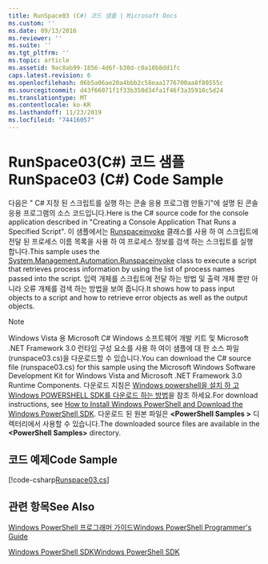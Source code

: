 ```yaml
---
title: RunSpace03 (C#) 코드 샘플 | Microsoft Docs
ms.custom: ''
ms.date: 09/13/2016
ms.reviewer: ''
ms.suite: ''
ms.tgt_pltfrm: ''
ms.topic: article
ms.assetid: 9ac8ab99-1856-4d6f-b30d-c0a18b8dd1fc
caps.latest.revision: 6
ms.openlocfilehash: 06b5a06ae20a4bbb2c58eaa1776700aa8f80555c
ms.sourcegitcommit: d43f66071f1f33b350d34fa1f46f3a35910c5d24
ms.translationtype: MT
ms.contentlocale: ko-KR
ms.lasthandoff: 11/23/2019
ms.locfileid: "74416057"
---
```

# <a name="runspace03-c-code-sample"></a><span data-ttu-id="92615-102">RunSpace03(C#) 코드 샘플</span><span class="sxs-lookup"><span data-stu-id="92615-102">RunSpace03 (C#) Code Sample</span></span>

<span data-ttu-id="92615-103">다음은 " C# 지정 된 스크립트를 실행 하는 콘솔 응용 프로그램 만들기"에 설명 된 콘솔 응용 프로그램의 소스 코드입니다.</span><span class="sxs-lookup"><span data-stu-id="92615-103">Here is the C# source code for the console application described in "Creating a Console Application That Runs a Specified Script".</span></span> <span data-ttu-id="92615-104">이 샘플에서는 [Runspaceinvoke](/dotnet/api/System.Management.Automation.RunspaceInvoke) 클래스를 사용 하 여 스크립트에 전달 된 프로세스 이름 목록을 사용 하 여 프로세스 정보를 검색 하는 스크립트를 실행 합니다.</span><span class="sxs-lookup"><span data-stu-id="92615-104">This sample uses the [System.Management.Automation.Runspaceinvoke](/dotnet/api/System.Management.Automation.RunspaceInvoke) class to execute a script that retrieves process information by using the list of process names passed into the script.</span></span> <span data-ttu-id="92615-105">입력 개체를 스크립트에 전달 하는 방법 및 출력 개체 뿐만 아니라 오류 개체를 검색 하는 방법을 보여 줍니다.</span><span class="sxs-lookup"><span data-stu-id="92615-105">It shows how to pass input objects to a script and how to retrieve error objects as well as the output objects.</span></span>

> [!NOTE]
> <span data-ttu-id="92615-106">Windows Vista 용 Microsoft C# Windows 소프트웨어 개발 키트 및 Microsoft .NET Framework 3.0 런타임 구성 요소를 사용 하 여이 샘플에 대 한 소스 파일 (runspace03.cs)을 다운로드할 수 있습니다.</span><span class="sxs-lookup"><span data-stu-id="92615-106">You can download the C# source file (runspace03.cs) for this sample using the Microsoft Windows Software Development Kit for Windows Vista and Microsoft .NET Framework 3.0 Runtime Components.</span></span> <span data-ttu-id="92615-107">다운로드 지침은 [Windows powershell을 설치 하 고 Windows POWERSHELL SDK를 다운로드 하는 방법](/powershell/scripting/developer/installing-the-windows-powershell-sdk)을 참조 하세요.</span><span class="sxs-lookup"><span data-stu-id="92615-107">For download instructions, see [How to Install Windows PowerShell and Download the Windows PowerShell SDK](/powershell/scripting/developer/installing-the-windows-powershell-sdk).</span></span>
> <span data-ttu-id="92615-108">다운로드 된 원본 파일은 **\<PowerShell Samples >** 디렉터리에서 사용할 수 있습니다.</span><span class="sxs-lookup"><span data-stu-id="92615-108">The downloaded source files are available in the **\<PowerShell Samples>** directory.</span></span>

## <a name="code-sample"></a><span data-ttu-id="92615-109">코드 예제</span><span class="sxs-lookup"><span data-stu-id="92615-109">Code Sample</span></span>

[!code-csharp[Runspace03.cs](../../../../powershell-sdk-samples/SDK-2.0/csharp/Runspace03/Runspace03.cs#L11-L88 "Runspace03.cs")]

## <a name="see-also"></a><span data-ttu-id="92615-110">관련 항목</span><span class="sxs-lookup"><span data-stu-id="92615-110">See Also</span></span>

[<span data-ttu-id="92615-111">Windows PowerShell 프로그래머 가이드</span><span class="sxs-lookup"><span data-stu-id="92615-111">Windows PowerShell Programmer's Guide</span></span>](./windows-powershell-programmer-s-guide.md)

[<span data-ttu-id="92615-112">Windows PowerShell SDK</span><span class="sxs-lookup"><span data-stu-id="92615-112">Windows PowerShell SDK</span></span>](../windows-powershell-reference.md)
